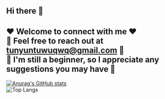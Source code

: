 ## Hi there 👋  
  
❤️ **Welcome to connect with me** ❤️  
💬 Feel free to reach out at tunyuntuwuqwq@gmail.com 💬  
🤔 I'm still a beginner, so I appreciate any suggestions you may have 🤔  
---  
[![Anurag's GitHub stats](https://github-readme-stats.vercel.app/api?username=TunYuntuwuQWQ)](https://github.com/anuraghazra/github-readme-stats)  
![Top Langs](https://github-readme-stats.vercel.app/api/top-langs/?username=TunYuntuwuQWQ&layout=compact&theme=dark&show_icons=true)

<!--
**TunYuntuwuQWQ/TunYuntuwuQWQ** is a ✨ _special_ ✨ repository because its `README.md` (this file) appears on your GitHub profile.

Here are some ideas to get you started:

- 🔭 I’m currently working on ...
- 🌱 I’m currently learning ...
- 👯 I’m looking to collaborate on ...
- 🤔 I’m looking for help with ...
- 💬 Ask me about ...
- 📫 How to reach me: ...
- 😄 Pronouns: ...
- ⚡ Fun fact: ...
-->
